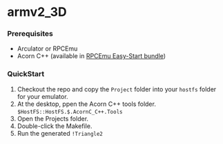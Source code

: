 # armv2_3D

### Prerequisites
- Arculator or RPCEmu 
- Acorn C++ (available in [RPCEmu Easy-Start bundle](https://www.marutan.net/rpcemu/index.php))

### QuickStart
1. Checkout the repo and copy the `Project` folder into your `hostfs` folder for your emulator.
2. At the desktop, ppen the Acorn C++ tools folder. `$HostFS::HostFS.$.AcornC_C++.Tools`
3. Open the Projects folder.
4. Double-click the Makefile.
5. Run the generated `!Triangle2`

